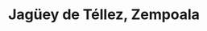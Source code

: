 ---
title: Jagüey de Téllez, Zempoala
url: /jagueey-de-tellez-zempoala/
latitude: 20.027
longitude: -98.787
---